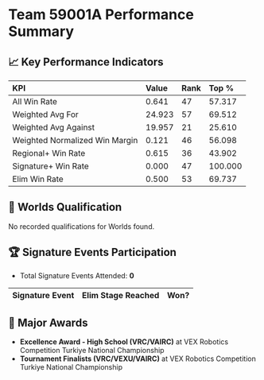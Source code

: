 # Team 59001A Performance Summary

## 📈 Key Performance Indicators
| KPI | Value | Rank | Top % |
|:---|:-----|:----|:-----|
| All Win Rate | 0.641 | 47 | 57.317 |
| Weighted Avg For | 24.923 | 57 | 69.512 |
| Weighted Avg Against | 19.957 | 21 | 25.610 |
| Weighted Normalized Win Margin | 0.121 | 46 | 56.098 |
| Regional+ Win Rate | 0.615 | 36 | 43.902 |
| Signature+ Win Rate | 0.000 | 47 | 100.000 |
| Elim Win Rate | 0.500 | 53 | 69.737 |


## 🎯 Worlds Qualification
No recorded qualifications for Worlds found.

## 🏆 Signature Events Participation
- Total Signature Events Attended: **0**

| Signature Event | Elim Stage Reached | Won? |
|:----------------|:-------------------|:----|


## 🥇 Major Awards
- **Excellence Award - High School (VRC/VAIRC)** at VEX Robotics Competition Turkiye National Championship
- **Tournament Finalists (VRC/VEXU/VAIRC)** at VEX Robotics Competition Turkiye National Championship

